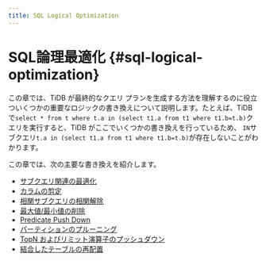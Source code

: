 ```yaml
---
title: SQL Logical Optimization
---
```


# SQL論理最適化 {#sql-logical-optimization}

この章では、TiDB が最終的なクエリ プランを生成する方法を理解するのに役立ついくつかの重要なロジックの書き換えについて説明します。たとえば、TiDB で`select * from t where t.a in (select t1.a from t1 where t1.b=t.b)`クエリを実行すると、TiDB がここでいくつかの書き換えを行っているため、 `IN`サブクエリ`t.a in (select t1.a from t1 where t1.b=t.b)`が存在しないことがわかります。

この章では、次の主要な書き換えを紹介します。

-   [<a href="/subquery-optimization.md">サブクエリ関連の最適化</a>](/subquery-optimization.md)
-   [<a href="/column-pruning.md">カラムの剪定</a>](/column-pruning.md)
-   [<a href="/correlated-subquery-optimization.md">相関サブクエリの相関解除</a>](/correlated-subquery-optimization.md)
-   [<a href="/max-min-eliminate.md">最大値/最小値の削除</a>](/max-min-eliminate.md)
-   [<a href="/predicate-push-down.md">Predicate Push Down</a>](/predicate-push-down.md)
-   [<a href="/partition-pruning.md">パーティションのプルーニング</a>](/partition-pruning.md)
-   [<a href="/topn-limit-push-down.md">TopN およびリミット演算子のプッシュダウン</a>](/topn-limit-push-down.md)
-   [<a href="/join-reorder.md">結合したテーブルの再配置</a>](/join-reorder.md)

